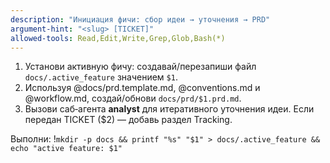 ```yaml
---
description: "Инициация фичи: сбор идеи → уточнения → PRD"
argument-hint: "<slug> [TICKET]"
allowed-tools: Read,Edit,Write,Grep,Glob,Bash(*)
---
```

1) Установи активную фичу: создавай/перезапиши файл `docs/.active_feature` значением `$1`.
2) Используя @docs/prd.template.md, @conventions.md и @workflow.md, создай/обнови `docs/prd/$1.prd.md`.
3) Вызови саб‑агента **analyst** для итеративного уточнения идеи. Если передан TICKET ($2) — добавь раздел Tracking.

Выполни:
!`mkdir -p docs && printf "%s" "$1" > docs/.active_feature && echo "active feature: $1"`
